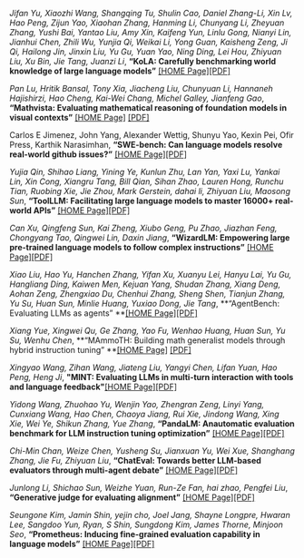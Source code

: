 *Jifan Yu, Xiaozhi Wang, Shangqing Tu, Shulin Cao, Daniel Zhang-Li, Xin Lv, Hao Peng, Zijun Yao, Xiaohan Zhang, Hanming Li, Chunyang Li, Zheyuan Zhang, Yushi Bai, Yantao Liu, Amy Xin, Kaifeng Yun, Linlu Gong, Nianyi Lin, Jianhui Chen, Zhili Wu, Yunjia Qi, Weikai Li, Yong Guan, Kaisheng Zeng, Ji Qi, Hailong Jin, Jinxin Liu, Yu Gu, Yuan Yao, Ning Ding, Lei Hou, Zhiyuan Liu, Xu Bin, Jie Tang, Juanzi Li*, **“KoLA: Carefully benchmarking world knowledge of large language models”** [[HOME Page]](https://iclr.cc/virtual/2024/poster/19238)[[PDF]](https://openreview.net/pdf?id=AqN23oqraW)



*Pan Lu, Hritik Bansal, Tony Xia, Jiacheng Liu, Chunyuan Li, Hannaneh Hajishirzi, Hao Cheng, Kai-Wei Chang, Michel Galley, Jianfeng Gao*, **“Mathvista: Evaluating mathematical reasoning of foundation models in visual contexts”** [[HOME Page]](https://iclr.cc/virtual/2024/poster/18900) [[PDF]](https://openreview.net/pdf?id=KUNzEQMWU7)



Carlos E Jimenez, John Yang, Alexander Wettig, Shunyu Yao, Kexin Pei, Ofir Press, Karthik Narasimhan, **“SWE-bench: Can language models resolve real-world github issues?”** [[HOME Page]](https://iclr.cc/virtual/2024/poster/18505)[[PDF]](https://openreview.net/pdf?id=VTF8yNQM66)



*Yujia Qin, Shihao Liang, Yining Ye, Kunlun Zhu, Lan Yan, Yaxi Lu, Yankai Lin, Xin Cong, Xiangru Tang, Bill Qian, Sihan Zhao, Lauren Hong, Runchu Tian, Ruobing Xie, Jie Zhou, Mark Gerstein, dahai li, Zhiyuan Liu, Maosong Sun*, **“ToolLLM: Facilitating large language models to master 16000+ real-world APIs”** [[HOME Page]](https://iclr.cc/virtual/2024/poster/18267)[[PDF]](https://openreview.net/pdf?id=dHng2O0Jjr)



*Can Xu, Qingfeng Sun, Kai Zheng, Xiubo Geng, Pu Zhao, Jiazhan Feng, Chongyang Tao, Qingwei Lin, Daxin Jiang*, **“WizardLM: Empowering large pre-trained language models to follow complex instructions”** [[HOME Page]](https://iclr.cc/virtual/2024/poster/19164)[[PDF]](https://openreview.net/pdf?id=CfXh93NDgH)



*Xiao Liu, Hao Yu, Hanchen Zhang, Yifan Xu, Xuanyu Lei, Hanyu Lai, Yu Gu, Hangliang Ding, Kaiwen Men, Kejuan Yang, Shudan Zhang, Xiang Deng, Aohan Zeng, Zhengxiao Du, Chenhui Zhang, Sheng Shen, Tianjun Zhang, Yu Su, Huan Sun, Minlie Huang, Yuxiao Dong, Jie Tang*, **“AgentBench: Evaluating LLMs as agents” **[[HOME Page]](https://iclr.cc/virtual/2024/poster/17388)[[PDF]](https://openreview.net/pdf?id=zAdUB0aCTQ)



*Xiang Yue, Xingwei Qu, Ge Zhang, Yao Fu, Wenhao Huang, Huan Sun, Yu Su, Wenhu Chen*, **“MAmmoTH: Building math generalist models through hybrid instruction tuning” **[[HOME Page]](https://iclr.cc/virtual/2024/poster/17422) [[PDF]](https://openreview.net/pdf?id=yLClGs770I)



*Xingyao Wang, Zihan Wang, Jiateng Liu, Yangyi Chen, Lifan Yuan, Hao Peng, Heng Ji*, **"MINT: Evaluating LLMs in multi-turn interaction with tools and language feedback"**[[HOME Page]](https://iclr.cc/virtual/2024/poster/18006)[[PDF]](https://openreview.net/pdf?id=jp3gWrMuIZ)



*Yidong Wang, Zhuohao Yu, Wenjin Yao, Zhengran Zeng, Linyi Yang, Cunxiang Wang, Hao Chen, Chaoya Jiang, Rui Xie, Jindong Wang, Xing Xie, Wei Ye, Shikun Zhang, Yue Zhang*, **“PandaLM: Anautomatic evaluation benchmark for LLM instruction tuning optimization”** [[HOME Page]](https://iclr.cc/virtual/2024/poster/19427)[[PDF]](https://openreview.net/pdf?id=5Nn2BLV7SB)



*Chi-Min Chan, Weize Chen, Yusheng Su, Jianxuan Yu, Wei Xue, Shanghang Zhang, Jie Fu, Zhiyuan Liu*, **“ChatEval: Towards better LLM-based evaluators through multi-agent debate”** [[HOME Page]](https://iclr.cc/virtual/2024/poster/19065)[[PDF]](https://openreview.net/pdf?id=FQepisCUWu)



*Junlong Li, Shichao Sun, Weizhe Yuan, Run-Ze Fan, hai zhao, Pengfei Liu*, **“Generative judge for evaluating alignment”** [[HOME Page]](https://iclr.cc/virtual/2024/poster/18128)[[PDF]](https://openreview.net/pdf?id=gtkFw6sZGS)



*Seungone Kim, Jamin Shin, yejin cho, Joel Jang, Shayne Longpre, Hwaran Lee, Sangdoo Yun, Ryan, S Shin, Sungdong Kim, James Thorne, Minjoon Seo*, **“Prometheus: Inducing fine-grained evaluation capability in language models”** [[HOME Page]](https://iclr.cc/virtual/2024/poster/19321)[[PDF]](https://openreview.net/pdf?id=8euJaTveKw)

